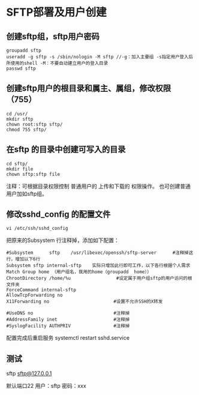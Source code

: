 # SFTP部署及用户创建

## 创建sftp组，sftp用户密码

```
groupadd sftp
useradd -g sftp -s /sbin/nologin -M sftp //-g：加入主要组 -s指定用户登入后所使用的shell -M：不要自动建立用户的登入目录
passwd sftp
```

## 创建sftp用户的根目录和属主、属组，修改权限（755）

```
cd /usr/
mkdir sftp
chown root:sftp sftp/
chmod 755 sftp/
```

## 在sftp 的目录中创建可写入的目录

```
cd sftp/
mkdir file
chown sftp:sftp file
```

注释：可根据目录权限控制 普通用户的 上传和下载的 权限操作。 也可创建普通用户加如sftp组。

## 修改sshd\_config 的配置文件

```
vi /etc/ssh/sshd_config
```

把原来的Subsystem 行注释掉，添加如下配置：

```
#Subsystem      sftp    /usr/libexec/openssh/sftp-server      #注释掉这行，增加以下6行
Subsystem sftp internal-sftp    实际只增加此行即可工作，以下各行根据个人需求
Match Group home （用户组名，我用的home（groupadd  home））                                       
ChrootDirectory /home/%u                 #设定属于用户组sftp的用户访问的根文件夹
ForceCommand internal-sftp
AllowTcpForwarding no
X11Forwarding no                        #设置不允许SSH的X转发

#UseDNS no                              #注释掉
#AddressFamily inet                     #注释掉
#SyslogFacility AUTHPRIV                #注释掉    
```

配置完成后重启服务 systemctl restart sshd.service

## 测试

sftp sftp@127.0.0.1

默认端口22 用户：sftp 密码：xxx
